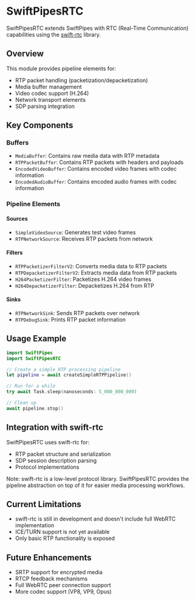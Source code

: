 # SwiftPipesRTC

SwiftPipesRTC extends SwiftPipes with RTC (Real-Time Communication) capabilities using the [swift-rtc](https://github.com/ngr-tc/swift-rtc) library.

## Overview

This module provides pipeline elements for:
- RTP packet handling (packetization/depacketization)
- Media buffer management
- Video codec support (H.264)
- Network transport elements
- SDP parsing integration

## Key Components

### Buffers

- `MediaBuffer`: Contains raw media data with RTP metadata
- `RTPPacketBuffer`: Contains RTP packets with headers and payloads
- `EncodedVideoBuffer`: Contains encoded video frames with codec information
- `EncodedAudioBuffer`: Contains encoded audio frames with codec information

### Pipeline Elements

#### Sources
- `SimpleVideoSource`: Generates test video frames
- `RTPNetworkSource`: Receives RTP packets from network

#### Filters
- `RTPPacketizerFilterV2`: Converts media data to RTP packets
- `RTPDepacketizerFilterV2`: Extracts media data from RTP packets
- `H264PacketizerFilter`: Packetizes H.264 video frames
- `H264DepacketizerFilter`: Depacketizes H.264 from RTP

#### Sinks
- `RTPNetworkSink`: Sends RTP packets over network
- `RTPDebugSink`: Prints RTP packet information

## Usage Example

```swift
import SwiftPipes
import SwiftPipesRTC

// Create a simple RTP processing pipeline
let pipeline = await createSimpleRTPPipeline()

// Run for a while
try await Task.sleep(nanoseconds: 5_000_000_000)

// Clean up
await pipeline.stop()
```

## Integration with swift-rtc

SwiftPipesRTC uses swift-rtc for:
- RTP packet structure and serialization
- SDP session description parsing
- Protocol implementations

Note: swift-rtc is a low-level protocol library. SwiftPipesRTC provides the pipeline abstraction on top of it for easier media processing workflows.

## Current Limitations

- swift-rtc is still in development and doesn't include full WebRTC implementation
- ICE/TURN support is not yet available
- Only basic RTP functionality is exposed

## Future Enhancements

- SRTP support for encrypted media
- RTCP feedback mechanisms
- Full WebRTC peer connection support
- More codec support (VP8, VP9, Opus)
